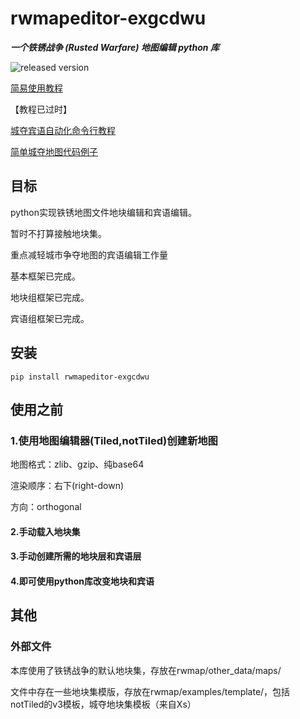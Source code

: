 # rwmapeditor-exgcdwu

___一个铁锈战争 (Rusted Warfare) 地图编辑 python 库___

![released version](https://img.shields.io/pypi/v/rwmapeditor-exgcdwu.svg)

[简易使用教程](https://github.com/exgcdwu/Rusted-Warfare-map-editor-for-city-occupation-play-/blob/main/Tutorial.md)

【教程已过时】

[城夺宾语自动化命令行教程](https://github.com/exgcdwu/Rusted-Warfare-map-editor-for-city-occupation-play-/blob/main/someargparse/auto_tutorial.md)

[简单城夺地图代码例子](https://github.com/exgcdwu/Rusted-Warfare-map-editor-for-city-occupation-play-/blob/main/examples/example1/example1.py)

## 目标

python实现铁锈地图文件地块编辑和宾语编辑。

暂时不打算接触地块集。

重点减轻城市争夺地图的宾语编辑工作量

基本框架已完成。

地块组框架已完成。

宾语组框架已完成。

## 安装

```console
pip install rwmapeditor-exgcdwu
```

## 使用之前

### 1.使用地图编辑器(Tiled,notTiled)创建新地图

地图格式：zlib、gzip、纯base64

渲染顺序：右下(right-down)

方向：orthogonal

#### 2.手动载入地块集

#### 3.手动创建所需的地块层和宾语层

#### 4.即可使用python库改变地块和宾语

## 其他

### 外部文件

本库使用了铁锈战争的默认地块集，存放在rwmap/other_data/maps/

文件中存在一些地块集模版，存放在rwmap/examples/template/，包括
notTiled的v3模板，城夺地块集模板（来自Xs）
